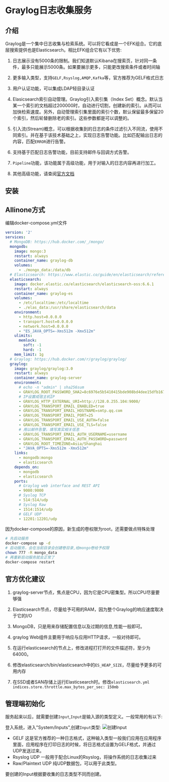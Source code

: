 # Graylog日志收集服务

## 介绍

Graylog是一个集中日志收集与检索系统。可以将它看成是一个EFK组合。它的底层搜索提供也是Elasticsearch。相比EFK组合它有以下优势:

  1. 日志展示没有5000条的限制。我们知道默认Kibana在搜索页，针对同一条件，最多只能展示5000条。如果要展示更多，只能更改搜索条件或者时间轴
  2. 更多输入类型，支持`GELF,Rsyslog,AMQP,Kafka`等，官方推荐为GELF格式日志

  3. 用户认证功能，可以集成LDAP轻目录认证
  4. Elasicsearch索引自动管理。Graylog引入索引集（Index Set）概念。默认当某一个索引的文档超过200000时，自动进行切割，创建新的索引。从而可以加快检索速度。另外，自动管理索引集里面的索引个数，默认保留最多保留20个索引，然后轮替删除老的索引。这些参数都是可以调整的。
  5. 引入流(Stream)概念，可以根据收集到的日志的条件过滤引入不同流，使用不同索引。并在基于该技术基础之上，实现日志告警功能。比如匹配输出日志的内容，匹配`ERROR`进行告警。
  6. 支持基于匹配日志告警功能，目前支持邮件与回调方式告警。
  7. `Pipeline`功能，该功能属于高级功能，用于对输入的日志内容再进行加工。
  8. 其他高级功能，请查阅[官方文档](http://docs.graylog.org/en/stable/)

## 安装

## Allinone方式

编辑docker-compose.yml文件

```yaml
version: '2'
services:
  # MongoDB: https://hub.docker.com/_/mongo/
  mongodb:
    image: mongo:3
    restart: always
    container_name: graylog-db
    volumes:
      - ./mongo_data:/data/db
  # Elasticsearch: https://www.elastic.co/guide/en/elasticsearch/reference/6.6/docker.html
  elasticsearch:
    image: docker.elastic.co/elasticsearch/elasticsearch-oss:6.6.1
    restart: always
    container_name: graylog-es
    volumes:
      - /etc/localtime:/etc/localtime
      - ./elas_data:/usr/share/elasticsearch/data
    environment:
      - http.host=0.0.0.0
      - transport.host=0.0.0.0
      - network.host=0.0.0.0
      - "ES_JAVA_OPTS=-Xms512m -Xmx512m"
    ulimits:
      memlock:
        soft: -1
        hard: -1
    mem_limit: 1g
  # Graylog: https://hub.docker.com/r/graylog/graylog/
  graylog:
    image: graylog/graylog:3.0
    restart: always
    container_name: graylog-server
    environment:
      # echo -n "admin" | sha256sum
      - GRAYLOG_ROOT_PASSWORD_SHA2=8c6976e5b5410415bde908bd4dee15dfb167a9c873fc4bb8a81f6f2ab448a918
      # IP设置成宿主机IP
      - GRAYLOG_HTTP_EXTERNAL_URI=http://128.0.255.104:9000/
      - GRAYLOG_TRANSPORT_EMAIL_ENABLED=true
      - GRAYLOG_TRANSPORT_EMAIL_HOSTNAME=smtp.qq.com
      - GRAYLOG_TRANSPORT_EMAIL_PORT=25
      - GRAYLOG_TRANSPORT_EMAIL_USE_AUTH=false
      - GRAYLOG_TRANSPORT_EMAIL_USE_TLS=false
      # 用以邮件告警，填写真实相关信息
      - GRAYLOG_TRANSPORT_EMAIL_AUTH_USERNAME=username
      - GRAYLOG_TRANSPORT_EMAIL_AUTH_PASSWORD=password
      - GRAYLOG_ROOT_TIMEZONE=Asia/Shanghai
      - "JAVA_OPTS=-Xms512m -Xmx512m"
    links:
      - mongodb:mongo
      - elasticsearch
    depends_on:
      - mongodb
      - elasticsearch
    ports:
      # Graylog web interface and REST API
      - 9000:9000
      # Syslog TCP
      - 514:514/udp
      # Syslog Raw
      - 1514:1514/udp
      # GELF UDP
      - 12201:12201/udp
```

因为docker-compose的原因，新生成的卷权限为root，还需要做点特殊处理

```bash
# 先启动服务
docker-compose up -d
# 启动服务，会在当前目录会创建卷目录,给mongo卷给予权限
chown 777 -R mongo_data
# 再重新启动服务就会正常了
docker-compose restart
```

## 官方优化建议

  1. graylog-server节点，焦点是CPU，因为它是CPU密集型。所以CPU尽量要够强

  2. Elasticsearch节点，尽量给予可用的RAM，因为整个Graylog的响应速度取决于它的I/O
  3. MongoDB，只是用来存储配置信息以及过期的信息,性能一般即可。
  4. graylog Web组件主要用于响应与应用HTTP请求，一般对待即可。
  5. 在运行elasticsearch的节点上，修改进程打打开的文件描述符，至少为64000。
  6. 修改elasticsearch/bin/elasticsearch中的`ES_HEAP_SIZE`，尽量给予更多的可用内存
  7. 在SSD或者SAN存储上运行Elasticsearch时。修改`elasticsearch.yml`
`indices.store.throttle.max_bytes_per_sec: 150mb`

## 管理端初始化

服务起来以后，就需要创建`Input`,`Input`是输入源的类型定义。一般常用的有以下:

登入系统，进入"System/Inputs",创建`Input`类型:
![创建Input](images/graylog-input.jpg)

- GELF 这是官方推荐的一种日志格式，这种输入类型一般我们应用在应用程序里面，应用程序在打印日志的时候，将日志格式设置为GELF格式，并通过UDP发送过来。
- Rsyslog UDP 一般用于配合Linux的Rsyslog，将操作系统的日志收集过来
- Raw/Plaintext UDP 纯UDP数据包，可以用于此类型。
  
要创建的Input根据要收集的日志类型不同而创建。